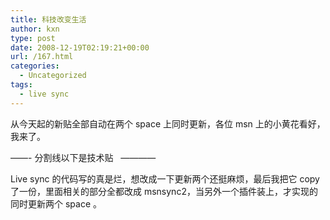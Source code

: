 ```yaml
---
title: 科技改变生活
author: kxn
type: post
date: 2008-12-19T02:19:21+00:00
url: /167.html
categories:
  - Uncategorized
tags:
  - live sync
---
```


从今天起的新贴全部自动在两个 space 上同时更新，各位 msn 上的小黄花看好，我来了。

&#8212;&#8212;- 分割线以下是技术贴   &#8212;&#8212;&#8212;&#8212;

Live sync 的代码写的真是烂，想改成一下更新两个还挺麻烦，最后我把它 copy 了一份，里面相关的部分全都改成 msnsync2，当另外一个插件装上，才实现的同时更新两个 space 。
